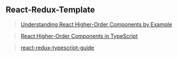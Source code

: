 ## React-Redux-Template

> [Understanding React Higher-Order Components by Example](https://levelup.gitconnected.com/understanding-react-higher-order-components-by-example-95e8c47c8006)

> [React Higher-Order Components in TypeScript](https://medium.com/@jrwebdev/react-higher-order-component-patterns-in-typescript-42278f7590fb)

> [react-redux-typescript-guide](https://github.com/piotrwitek/react-redux-typescript-guide)